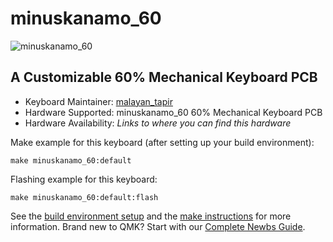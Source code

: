 # minuskanamo_60

![minuskanamo_60](https://imgur.com/yBAKOIl)

## A Customizable 60% Mechanical Keyboard PCB

* Keyboard Maintainer: [malayan_tapir](https://github.com/malayan-tapir)
* Hardware Supported: minuskanamo_60 60% Mechanical Keyboard PCB
* Hardware Availability: *Links to where you can find this hardware*

Make example for this keyboard (after setting up your build environment):

    make minuskanamo_60:default

Flashing example for this keyboard:

    make minuskanamo_60:default:flash

See the [build environment setup](https://docs.qmk.fm/#/getting_started_build_tools) and the [make instructions](https://docs.qmk.fm/#/getting_started_make_guide) for more information. Brand new to QMK? Start with our [Complete Newbs Guide](https://docs.qmk.fm/#/newbs).